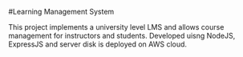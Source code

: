 #Learning Management System

This project implements a university level LMS and allows course management for instructors and students. Developed uisng NodeJS, ExpressJS and server disk is deployed on AWS cloud.
